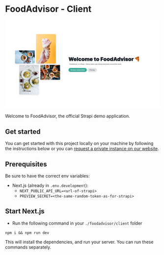 # FoodAdvisor - Client

![FoodAdvisor](../foodadvisor.png)

Welcome to FoodAdvisor, the official Strapi demo application.

## Get started

You can get started with this project locally on your machine by following the instructions below or you can [request a private instance on our website](https://strapi.io/demo).

## Prerequisites

Be sure to have the correct env variables:

- Next.js (already in `.env.development`):
  - `NEXT_PUBLIC_API_URL=<url-of-strapi>`
  - `PREVIEW_SECRET=<the-same-random-token-as-for-strapi>`

## Start Next.js

- Run the following command in your `./foodadvisor/client` folder

```
npm i && npm run dev
```

This will install the dependencies, and run your server. You can run these commands separately.
